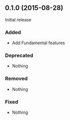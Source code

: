 ## 0.1.0 (2015-08-28)

Initial release

### Added

- Add Fundamental features

### Deprecated

- Nothing

### Removed

- Nothing

### Fixed

- Nothing
